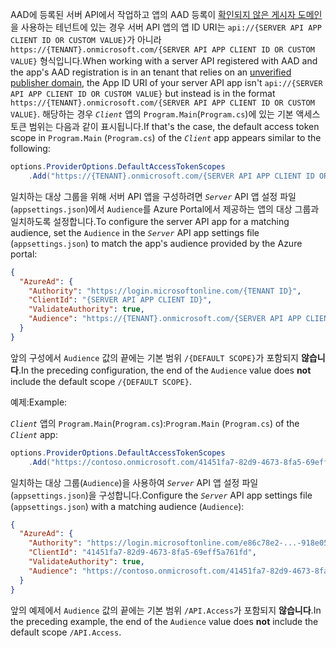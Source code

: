 <span data-ttu-id="ef5ba-101">AAD에 등록된 서버 API에서 작업하고 앱의 AAD 등록이 [확인되지 않은 게시자 도메인](/azure/active-directory/develop/howto-configure-publisher-domain)을 사용하는 테넌트에 있는 경우 서버 API 앱의 앱 ID URI는 `api://{SERVER API APP CLIENT ID OR CUSTOM VALUE}`가 아니라 `https://{TENANT}.onmicrosoft.com/{SERVER API APP CLIENT ID OR CUSTOM VALUE}` 형식입니다.</span><span class="sxs-lookup"><span data-stu-id="ef5ba-101">When working with a server API registered with AAD and the app's AAD registration is in an tenant that relies on an [unverified publisher domain](/azure/active-directory/develop/howto-configure-publisher-domain), the App ID URI of your server API app isn't `api://{SERVER API APP CLIENT ID OR CUSTOM VALUE}` but instead is in the format `https://{TENANT}.onmicrosoft.com/{SERVER API APP CLIENT ID OR CUSTOM VALUE}`.</span></span> <span data-ttu-id="ef5ba-102">해당하는 경우 *`Client`* 앱의 `Program.Main`(`Program.cs`)에 있는 기본 액세스 토큰 범위는 다음과 같이 표시됩니다.</span><span class="sxs-lookup"><span data-stu-id="ef5ba-102">If that's the case, the default access token scope in `Program.Main` (`Program.cs`) of the *`Client`* app appears similar to the following:</span></span>

```csharp
options.ProviderOptions.DefaultAccessTokenScopes
    .Add("https://{TENANT}.onmicrosoft.com/{SERVER API APP CLIENT ID OR CUSTOM VALUE}/{DEFAULT SCOPE}");
```

<span data-ttu-id="ef5ba-103">일치하는 대상 그룹을 위해 서버 API 앱을 구성하려면 *`Server`* API 앱 설정 파일(`appsettings.json`)에서 `Audience`를 Azure Portal에서 제공하는 앱의 대상 그룹과 일치하도록 설정합니다.</span><span class="sxs-lookup"><span data-stu-id="ef5ba-103">To configure the server API app for a matching audience, set the `Audience` in the *`Server`* API app settings file (`appsettings.json`) to match the app's audience provided by the Azure portal:</span></span>

```json
{
  "AzureAd": {
    "Authority": "https://login.microsoftonline.com/{TENANT ID}",
    "ClientId": "{SERVER API APP CLIENT ID}",
    "ValidateAuthority": true,
    "Audience": "https://{TENANT}.onmicrosoft.com/{SERVER API APP CLIENT ID OR CUSTOM VALUE}"
  }
}
```

<span data-ttu-id="ef5ba-104">앞의 구성에서 `Audience` 값의 끝에는 기본 범위 `/{DEFAULT SCOPE}`가 포함되지 **않습니다**.</span><span class="sxs-lookup"><span data-stu-id="ef5ba-104">In the preceding configuration, the end of the `Audience` value does **not** include the default scope `/{DEFAULT SCOPE}`.</span></span>

<span data-ttu-id="ef5ba-105">예제:</span><span class="sxs-lookup"><span data-stu-id="ef5ba-105">Example:</span></span>

<span data-ttu-id="ef5ba-106">*`Client`* 앱의 `Program.Main`(`Program.cs`):</span><span class="sxs-lookup"><span data-stu-id="ef5ba-106">`Program.Main` (`Program.cs`) of the *`Client`* app:</span></span>

```csharp
options.ProviderOptions.DefaultAccessTokenScopes
    .Add("https://contoso.onmicrosoft.com/41451fa7-82d9-4673-8fa5-69eff5a761fd/API.Access");
```

<span data-ttu-id="ef5ba-107">일치하는 대상 그룹(`Audience`)을 사용하여 *`Server`* API 앱 설정 파일(`appsettings.json`)을 구성합니다.</span><span class="sxs-lookup"><span data-stu-id="ef5ba-107">Configure the *`Server`* API app settings file (`appsettings.json`) with a matching audience (`Audience`):</span></span>

```json
{
  "AzureAd": {
    "Authority": "https://login.microsoftonline.com/e86c78e2-...-918e0565a45e",
    "ClientId": "41451fa7-82d9-4673-8fa5-69eff5a761fd",
    "ValidateAuthority": true,
    "Audience": "https://contoso.onmicrosoft.com/41451fa7-82d9-4673-8fa5-69eff5a761fd"
  }
}
```

<span data-ttu-id="ef5ba-108">앞의 예제에서 `Audience` 값의 끝에는 기본 범위 `/API.Access`가 포함되지 **않습니다**.</span><span class="sxs-lookup"><span data-stu-id="ef5ba-108">In the preceding example, the end of the `Audience` value does **not** include the default scope `/API.Access`.</span></span>
